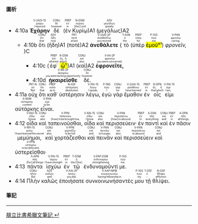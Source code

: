 #### 圖析

- <rt>4:10a</rt> <RUBY><ruby><ruby>**Ἐχάρην**<rt>I rejoiced</rt></ruby><rt>χαίρω</rt></ruby><rt>V-2AOI-1S</rt></RUBY> <RUBY><ruby><ruby>δὲ<rt>however</rt></ruby><rt>δέ</rt></ruby><rt>CONJ</rt></RUBY> (<RUBY><ruby><ruby>ἐν<rt>in</rt></ruby><rt>ἐν</rt></ruby><rt>PREP</rt></RUBY> <RUBY><ruby><ruby>Κυρίῳ<rt>[the] Lord</rt></ruby><rt>κύριος</rt></ruby><rt>N-DSM</rt></RUBY>)A1 (<RUBY><ruby><ruby>μεγάλως<rt>greatly</rt></ruby><rt>μεγάλως</rt></ruby><rt>ADV</rt></RUBY>)A2 
	- <rt>4:10b</rt> <RUBY><ruby><ruby>ὅτι<rt>that</rt></ruby><rt>ὅτι</rt></ruby><rt>CONJ</rt></RUBY> (<RUBY><ruby><ruby>ἤδη<rt>now</rt></ruby><rt>ἤδη</rt></ruby><rt>ADV</rt></RUBY>)A1 (<RUBY><ruby><ruby>ποτὲ<rt>at last</rt></ruby><rt>ποτέ</rt></ruby><rt>PRT</rt></RUBY>)A2 <RUBY><ruby><ruby>**ἀνεθάλετε**<rt>you revived</rt></ruby><rt>ἀναθάλλω</rt></ruby><rt>V-2AAI-2P</rt></RUBY> { <RUBY><ruby><ruby>τὸ<rt>the</rt></ruby><rt>ὁ</rt></ruby><rt>T-ASN</rt></RUBY> (<RUBY><ruby><ruby>ὑπὲρ<rt>for</rt></ruby><rt>ὑπέρ</rt></ruby><rt>PREP</rt></RUBY> <RUBY><ruby><ruby><mark>ἐμοῦ°¹</mark><rt>me</rt></ruby><rt>ἐγώ</rt></ruby><rt>P-1GS</rt></RUBY>) <RUBY><ruby><ruby>*φρονεῖν,*<rt>caring;</rt></ruby><rt>φρονέω</rt></ruby><rt>V-PAN</rt></RUBY> }C
		- <rt>4:10c</rt> (<RUBY><ruby><ruby>ἐφ᾽<rt>wherein</rt></ruby><rt>ἐπί</rt></ruby><rt>PREP</rt></RUBY> <RUBY><ruby><ruby><mark>ᾧ¹</mark><rt>which</rt></ruby><rt>ὅς, ἥ</rt></ruby><rt>R-DSN</rt></RUBY>)A1 (<RUBY><ruby><ruby>καὶ<rt>also</rt></ruby><rt>καί</rt></ruby><rt>CONJ</rt></RUBY>)A2 <RUBY><ruby><ruby>**ἐφρονεῖτε,**<rt>you were concerned,</rt></ruby><rt>φρονέω</rt></ruby><rt>V-IAI-2P</rt></RUBY> 
		- <rt>4:10d</rt><RUBY><ruby><ruby>**ἠκαιρεῖσθε**<rt>you were lacking opportunity</rt></ruby><rt>ἀκαιρέω</rt></ruby><rt>V-INI-2P</rt></RUBY> <RUBY><ruby><ruby>δέ.<rt>however.</rt></ruby><rt>δέ</rt></ruby><rt>CONJ</rt></RUBY> 
- <rt>4:11a</rt> <RUBY><ruby><ruby>οὐχ<rt>Not</rt></ruby><rt>οὐ</rt></ruby><rt>PRT-N</rt></RUBY> <RUBY><ruby><ruby>ὅτι<rt>that</rt></ruby><rt>ὅτι</rt></ruby><rt>CONJ</rt></RUBY> <RUBY><ruby><ruby>καθ᾽<rt>as to</rt></ruby><rt>κατά</rt></ruby><rt>PREP</rt></RUBY> <RUBY><ruby><ruby>ὑστέρησιν<rt>destitution</rt></ruby><rt>ὑστέρησις</rt></ruby><rt>N-ASF</rt></RUBY> <RUBY><ruby><ruby>λέγω,<rt>I speak;</rt></ruby><rt>λέγω</rt></ruby><rt>V-PAI-1S</rt></RUBY> <RUBY><ruby><ruby>ἐγὼ<rt>I</rt></ruby><rt>ἐγώ</rt></ruby><rt>P-1NS</rt></RUBY> <RUBY><ruby><ruby>γὰρ<rt>for</rt></ruby><rt>γάρ</rt></ruby><rt>CONJ</rt></RUBY> <RUBY><ruby><ruby>ἔμαθον<rt>have learned</rt></ruby><rt>μανθάνω</rt></ruby><rt>V-2AAI-1S</rt></RUBY> <RUBY><ruby><ruby>ἐν<rt>in</rt></ruby><rt>ἐν</rt></ruby><rt>PREP</rt></RUBY> <RUBY><ruby><ruby>οἷς<rt>that which</rt></ruby><rt>ὅς, ἥ</rt></ruby><rt>R-DPN</rt></RUBY> <RUBY><ruby><ruby>εἰμι<rt>I am,</rt></ruby><rt>εἰμί</rt></ruby><rt>V-PAI-1S</rt></RUBY> <RUBY><ruby><ruby>αὐτάρκης<rt>content</rt></ruby><rt>αὐτάρκης</rt></ruby><rt>A-NSM</rt></RUBY> <RUBY><ruby><ruby>εἶναι.<rt>to be.</rt></ruby><rt>εἰμί</rt></ruby><rt>V-PAN</rt></RUBY> 
- <rt>4:12</rt> <RUBY><ruby><ruby>οἶδα<rt>I know</rt></ruby><rt>εἴδω</rt></ruby><rt>V-RAI-1S</rt></RUBY> <RUBY><ruby><ruby>καὶ<rt>also</rt></ruby><rt>καί</rt></ruby><rt>CONJ</rt></RUBY> <RUBY><ruby><ruby>ταπεινοῦσθαι,<rt>[how] to be brought low,</rt></ruby><rt>ταπεινόω</rt></ruby><rt>V-PPN</rt></RUBY> <RUBY><ruby><ruby>οἶδα<rt>I know</rt></ruby><rt>εἴδω</rt></ruby><rt>V-RAI-1S</rt></RUBY> <RUBY><ruby><ruby>καὶ<rt>also</rt></ruby><rt>καί</rt></ruby><rt>CONJ</rt></RUBY> <RUBY><ruby><ruby>περισσεύειν·<rt>[how] to abound.</rt></ruby><rt>περισσεύω</rt></ruby><rt>V-PAN</rt></RUBY> <RUBY><ruby><ruby>ἐν<rt>In</rt></ruby><rt>ἐν</rt></ruby><rt>PREP</rt></RUBY> <RUBY><ruby><ruby>παντὶ<rt>everything</rt></ruby><rt>πᾶς</rt></ruby><rt>A-DSN</rt></RUBY> <RUBY><ruby><ruby>καὶ<rt>and</rt></ruby><rt>καί</rt></ruby><rt>CONJ</rt></RUBY> <RUBY><ruby><ruby>ἐν<rt>in</rt></ruby><rt>ἐν</rt></ruby><rt>PREP</rt></RUBY> <RUBY><ruby><ruby>πᾶσιν<rt>all things,</rt></ruby><rt>πᾶς</rt></ruby><rt>A-DPN</rt></RUBY> <RUBY><ruby><ruby>μεμύημαι,<rt>I have learned the secret</rt></ruby><rt>μυέω</rt></ruby><rt>V-RPI-1S</rt></RUBY> <RUBY><ruby><ruby>καὶ<rt>also</rt></ruby><rt>καί</rt></ruby><rt>CONJ</rt></RUBY> <RUBY><ruby><ruby>χορτάζεσθαι<rt>to be full</rt></ruby><rt>χορτάζω</rt></ruby><rt>V-PPN</rt></RUBY> <RUBY><ruby><ruby>καὶ<rt>and</rt></ruby><rt>καί</rt></ruby><rt>CONJ</rt></RUBY> <RUBY><ruby><ruby>πεινᾶν<rt>to hunger,</rt></ruby><rt>πεινάω</rt></ruby><rt>V-PAN</rt></RUBY> <RUBY><ruby><ruby>καὶ<rt>also</rt></ruby><rt>καί</rt></ruby><rt>CONJ</rt></RUBY> <RUBY><ruby><ruby>περισσεύειν<rt>to abound</rt></ruby><rt>περισσεύω</rt></ruby><rt>V-PAN</rt></RUBY> <RUBY><ruby><ruby>καὶ<rt>and</rt></ruby><rt>καί</rt></ruby><rt>CONJ</rt></RUBY> <RUBY><ruby><ruby>ὑστερεῖσθαι·<rt>to be deficient.</rt></ruby><rt>ὑστερέω</rt></ruby><rt>V-PPN</rt></RUBY> 
- <rt>4:13</rt> <RUBY><ruby><ruby>πάντα<rt>[For] all things</rt></ruby><rt>πᾶς</rt></ruby><rt>A-APN</rt></RUBY> <RUBY><ruby><ruby>ἰσχύω<rt>I have strength</rt></ruby><rt>ἰσχύω</rt></ruby><rt>V-PAI-1S</rt></RUBY> <RUBY><ruby><ruby>ἐν<rt>in</rt></ruby><rt>ἐν</rt></ruby><rt>PREP</rt></RUBY> <RUBY><ruby><ruby>τῷ<rt>the [One]</rt></ruby><rt>ὁ</rt></ruby><rt>T-DSM</rt></RUBY> <RUBY><ruby><ruby>ἐνδυναμοῦντί<rt>strengthening</rt></ruby><rt>ἐνδυναμόω</rt></ruby><rt>V-PAP-DSM</rt></RUBY> <RUBY><ruby><ruby>με.<rt>me.</rt></ruby><rt>ἐγώ</rt></ruby><rt>P-1AS</rt></RUBY> 
- <rt>4:14</rt> <RUBY><ruby><ruby>Πλὴν<rt>But</rt></ruby><rt>πλήν</rt></ruby><rt>CONJ</rt></RUBY> <RUBY><ruby><ruby>καλῶς<rt>well</rt></ruby><rt>καλῶς</rt></ruby><rt>ADV</rt></RUBY> <RUBY><ruby><ruby>ἐποιήσατε<rt>you did,</rt></ruby><rt>ποιέω</rt></ruby><rt>V-AAI-2P</rt></RUBY> <RUBY><ruby><ruby>συνκοινωνήσαντές<rt>having fellowship in</rt></ruby><rt>συγκοινωνέω</rt></ruby><rt>V-AAP-NPM</rt></RUBY> <RUBY><ruby><ruby>μου<rt>my</rt></ruby><rt>ἐγώ</rt></ruby><rt>P-1GS</rt></RUBY> <RUBY><ruby><ruby>τῇ<rt>‑</rt></ruby><rt>ὁ</rt></ruby><rt>T-DSF</rt></RUBY> <RUBY><ruby><ruby>θλίψει.<rt>affliction.</rt></ruby><rt>θλῖψις</rt></ruby><rt>N-DSF</rt></RUBY> 

#### 筆記



---
[腓立比書希臘文筆記  ↵](Philippians-Notes.md)